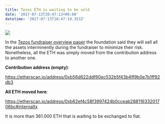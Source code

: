```yaml
---
title: Tezos ETH is waiting to be sold
date: '2017-07-13T20:47:13+00:00'
datetime: '2017-07-13T18:47:19.353Z'
---
```

![](https://image.prntscr.com/image/FSTLssXHTtG9qLMq7Wo8_w.png)

In the [Tezos fundraiser overview paper](https://www.tezos.com/static/papers/Tezos_Overview.pdf) the foundation said they will sell all the assets interminently during the fundraiser to minimize their risk. Nonetheless, all the ETH was simply moved from the contribution address to another one.

**Contribution address (empty)**:

https://etherscan.io/address/0xb56d622ddf60ec532b5f43b4ff9b0e7b1ff92db3

**All ETH moved here**:

https://etherscan.io/address/0xb62ef4c58f3997424b0cceab28811633201706bc#internaltx

It is more than 361.000 ETH that is waiting to be exchanged to fiat.